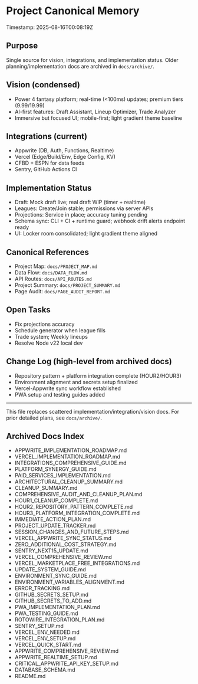 # Project Canonical Memory

Timestamp: 2025-08-16T00:08:19Z

## Purpose
Single source for vision, integrations, and implementation status. Older planning/implementation docs are archived in `docs/archive/`.

## Vision (condensed)
- Power 4 fantasy platform; real-time (<100ms) updates; premium tiers ($9.99/$19.99)
- AI-first features: Draft Assistant, Lineup Optimizer, Trade Analyzer
- Immersive but focused UI; mobile-first; light gradient theme baseline

## Integrations (current)
- Appwrite (DB, Auth, Functions, Realtime)
- Vercel (Edge/Build/Env, Edge Config, KV)
- CFBD + ESPN for data feeds
- Sentry, GitHub Actions CI

## Implementation Status
- Draft: Mock draft live; real draft WIP (timer + realtime)
- Leagues: Create/Join stable; permissions via server APIs
- Projections: Service in place; accuracy tuning pending
- Schema sync: CLI + CI + runtime guard; webhook drift alerts endpoint ready
- UI: Locker room consolidated; light gradient theme aligned

## Canonical References
- Project Map: `docs/PROJECT_MAP.md`
- Data Flow: `docs/DATA_FLOW.md`
- API Routes: `docs/API_ROUTES.md`
- Project Summary: `docs/PROJECT_SUMMARY.md`
- Page Audit: `docs/PAGE_AUDIT_REPORT.md`

## Open Tasks
- Fix projections accuracy
- Schedule generator when league fills
- Trade system; Weekly lineups
- Resolve Node v22 local dev

## Change Log (high-level from archived docs)
- Repository pattern + platform integration complete (HOUR2/HOUR3)
- Environment alignment and secrets setup finalized
- Vercel-Appwrite sync workflow established
- PWA setup and testing guides added

---
This file replaces scattered implementation/integration/vision docs. For prior detailed plans, see `docs/archive/`.

## Archived Docs Index
- APPWRITE_IMPLEMENTATION_ROADMAP.md
- VERCEL_IMPLEMENTATION_ROADMAP.md
- INTEGRATIONS_COMPREHENSIVE_GUIDE.md
- PLATFORM_SYNERGY_GUIDE.md
- PAID_SERVICES_IMPLEMENTATION.md
- ARCHITECTURAL_CLEANUP_SUMMARY.md
- CLEANUP_SUMMARY.md
- COMPREHENSIVE_AUDIT_AND_CLEANUP_PLAN.md
- HOUR1_CLEANUP_COMPLETE.md
- HOUR2_REPOSITORY_PATTERN_COMPLETE.md
- HOUR3_PLATFORM_INTEGRATION_COMPLETE.md
- IMMEDIATE_ACTION_PLAN.md
- PROJECT_UPDATE_TRACKER.md
- SESSION_CHANGES_AND_FUTURE_STEPS.md
- VERCEL_APPWRITE_SYNC_STATUS.md
- ZERO_ADDITIONAL_COST_STRATEGY.md
- SENTRY_NEXT15_UPDATE.md
- VERCEL_COMPREHENSIVE_REVIEW.md
- VERCEL_MARKETPLACE_FREE_INTEGRATIONS.md
- UPDATE_SYSTEM_GUIDE.md
- ENVIRONMENT_SYNC_GUIDE.md
- ENVIRONMENT_VARIABLES_ALIGNMENT.md
- ERROR_TRACKING.md
- GITHUB_SECRETS_SETUP.md
- GITHUB_SECRETS_TO_ADD.md
- PWA_IMPLEMENTATION_PLAN.md
- PWA_TESTING_GUIDE.md
- ROTOWIRE_INTEGRATION_PLAN.md
- SENTRY_SETUP.md
- VERCEL_ENV_NEEDED.md
- VERCEL_ENV_SETUP.md
- VERCEL_QUICK_START.md
- APPWRITE_COMPREHENSIVE_REVIEW.md
- APPWRITE_REALTIME_SETUP.md
- CRITICAL_APPWRITE_API_KEY_SETUP.md
- DATABASE_SCHEMA.md
- README.md
